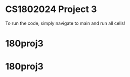 # CS1802024 Project 3

To run the code, simply navigate to main and run all cells!
# 180proj3
# 180proj3

